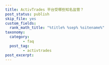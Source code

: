 ```yaml
---
title: ActivTrades 平台受哪些知名监管？
post_status: publish
skip_file: yes
custom_fields:
  rank_math_title: "%title% %sep% %sitename%"
taxonomy:
  category:
        - faq
  post_tag:
        - activtrades
post_excerpt: 
---
```

